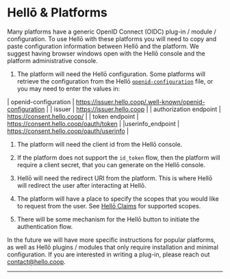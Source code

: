 # Hellō & Platforms

Many platforms have a generic OpenID Connect (OIDC) plug-in / module / configuration. To use Hellō with these platforms you will need to copy and paste configuration information between Hellō and the platform. We suggest having browser windows open with the Hellō console and the platform administrative console.

1. The platform will need the Hellō configuration. Some platforms will retrieve the configuration from the Hellō [`openid-configuration`](https://issuer.hello.coop/.well-known/openid-configuration) file, or you may need to enter the values in: 

| openid-configuration | https://issuer.hello.coop/.well-known/openid-configuration | 
| issuer | https://issuer.hello.coop |
| authorization endpoint | https://consent.hello.coop/ |
| token endpoint | https://consent.hello.coop/oauth/token |
 |userinfo_endpoint | https://consent.hello.coop/oauth/userinfo |


1. The platform will need the client id from the Hellō console. 

1. If the platform does not support the `id_token` flow, then the platform will require a client secret, that you can generate on the Hellō console.

1. Hellō will need the redirect URI from the platform. This is where Hellō will redirect the user after interacting at Hellō.

1. The platform will have a place to specify the scopes that you would like to request from the user. See [Hellō Claims](/documentation/hello-claims.html) for supported scopes.

1. There will be some mechanism for the Hellō button to initiate the authentication flow.

In the future we will have more specific instructions for popular platforms, as well as Hellō plugins / modules that only require installation and minimal configuration. If you are interested in writing a plug-in, please reach out [contact@hello.coop](mailto:contact@hello.coop?subject=Hellō+Plug-in+Inquiry).


---
